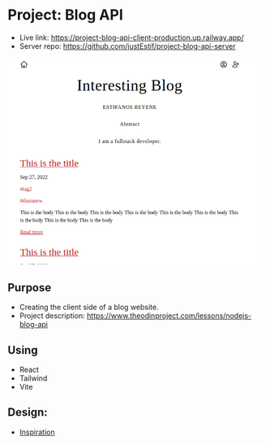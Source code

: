 # Project: Blog API

- Live link: <https://project-blog-api-client-production.up.railway.app/>
- Server repo: <https://github.com/justEstif/project-blog-api-server>

![screenshot of project](./assets/live-link.png)

## Purpose

- Creating the client side of a blog website.
- Project description: <https://www.theodinproject.com/lessons/nodejs-blog-api>

## Using

- React
- Tailwind
- Vite

## Design:

- [Inspiration](https://themes.gohugo.io/themes/hugo-ficurinia/)
